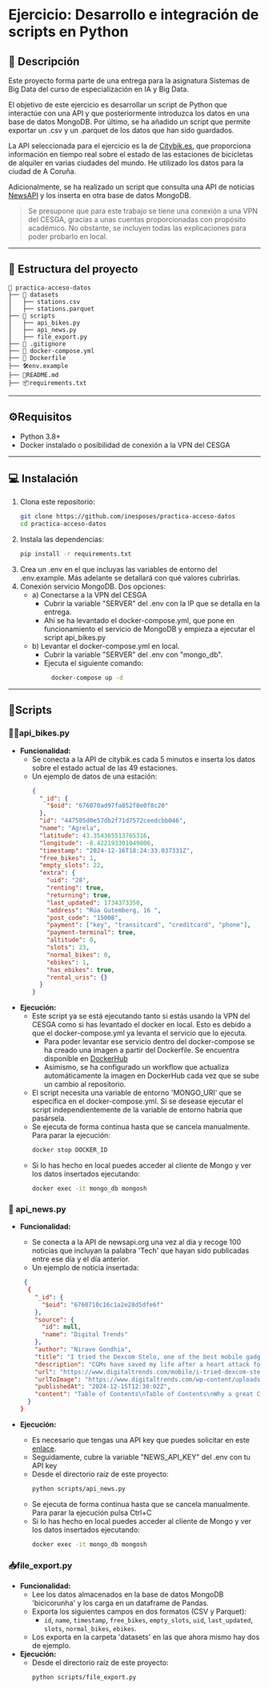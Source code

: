 # Ejercicio: Desarrollo e integración de scripts en Python

## 📜 Descripción

Este proyecto forma parte de una entrega para la asignatura Sistemas de Big Data del curso de especialización en IA y Big Data.

El objetivo de este ejercicio es desarrollar un script de  Python que interactúe con una API y que posteriormente introduzca los datos en una base de datos MongoDB. Por último, se ha añadido un script que permite exportar un .csv y un .parquet de los datos que han sido guardados.

La API seleccionada para el ejercicio es la de [Citybik.es](https://citybik.es/), que proporciona información en tiempo real sobre el estado de las estaciones de bicicletas de alquiler en varias ciudades del mundo. He utilizado los datos para la ciudad de A Coruña.

Adicionalmente, se ha realizado un script que consulta una API de noticias [NewsAPI](https://newsapi.org/) y los inserta en otra base de datos MongoDB.

> Se presupone que para este trabajo se tiene una conexión a una VPN del CESGA, gracias a unas cuentas proporcionadas con propósito académico.  No obstante, se incluyen todas las explicaciones para poder probarlo en local.
---

## 📁 Estructura del proyecto

```plaintext
📂 practica-acceso-datos
├── 📁 datasets
│   ├── stations.csv
│   ├── stations.parquet
├── 📁 scripts
│   ├── api_bikes.py
│   ├── api_news.py
│   ├── file_export.py
├── 🔗 .gitignore
├── 🐳 docker-compose.yml
├── 🐳 Dockerfile
├── 🛠️env.example
├── 📄README.md
├── 📦requirements.txt
```

---
##  ⚙️Requisitos
- Python 3.8+
- Docker instalado o posibilidad de conexión a la VPN del CESGA

---

## 💻 Instalación
1. Clona este repositorio:
   ```bash
   git clone https://github.com/inesposes/practica-acceso-datos
   cd practica-acceso-datos
   ```
2. Instala las dependencias:
   ```bash
   pip install -r requirements.txt
   ```
3. Crea un .env en el que incluyas las variables de entorno del .env.example. Más adelante se detallará con qué valores cubrirlas. 
4. Conexión servicio MongoDB. Dos opciones:
    - a) Conectarse a la VPN del CESGA
      - Cubrir la variable "SERVER" del .env con la IP que se detalla en la entrega. 
      - Ahí se ha levantado el docker-compose.yml, que pone en funcionamiento  el servicio de MongoDB y empieza a ejecutar el script api_bikes.py
    - b) Levantar el docker-compose.yml en local. 
      - Cubrir la variable "SERVER" del .env con "mongo_db".  
      - Ejecuta el siguiente comando:
        ```bash
          docker-compose up -d
        ```
--- 

## 📝Scripts

### 🚴‍♂️api_bikes.py
- **Funcionalidad:**
  - Se conecta a la API de citybik.es cada 5 minutos e inserta los datos sobre el estado actual de las 49 estaciones.
  - Un ejemplo de datos de una estación:
    ```json
    {
      "_id": {
        "$oid": "676070ad97fa852f8e0f8c20"
      },
      "id": "447505d0e57db2f71d7572ceedcbb046",
      "name": "Agrela",
      "latitude": 43.354365513765316,
      "longitude": -8.422193301049806,
      "timestamp": "2024-12-16T18:24:33.037331Z",
      "free_bikes": 1,
      "empty_slots": 22,
      "extra": {
        "uid": "28",
        "renting": true,
        "returning": true,
        "last_updated": 1734373350,
        "address": "Rúa Gutemberg, 16 ",
        "post_code": "15008",
        "payment": ["key", "transitcard", "creditcard", "phone"],
        "payment-terminal": true,
        "altitude": 0,
        "slots": 23,
        "normal_bikes": 0,
        "ebikes": 1,
        "has_ebikes": true,
        "rental_uris": {}
      }
    }

    ```
- **Ejecución:**
   - Este script ya se está ejecutando tanto si estás usando la VPN del CESGA como si has levantado el docker en local. Esto es debido a que el docker-compose.yml ya levanta el servicio que lo ejecuta.
      - Para poder levantar ese servicio dentro del docker-compose se ha creado una imagen a partir del Dockerfile. Se encuentra disponible en [DockerHub](https://hub.docker.com/repository/docker/inesposes/practica-acceso-datos/general)
      - Asimismo, se ha configurado un workflow que actualiza automáticamente la imagen en DockerHub cada vez que se sube un cambio al repositorio.
   - El script necesita una variable de entorno 'MONGO_URI' que se especifica en el docker-compose.yml. Si se desease ejecutar el script independientemente de la variable de entorno habría que pasársela. 
   - Se ejecuta de forma continua hasta que se cancela manualmente. Para parar la ejecución:
        ```bash
        docker stop DOCKER_ID
        ```
    - Si lo has hecho en local puedes acceder al cliente de Mongo y ver los datos insertados ejecutando:
        ```bash
        docker exec -it mongo_db mongosh
        ```
     

### 📰 api_news.py
- **Funcionalidad:**
  - Se conecta a la API de newsapi.org una vez al día y recoge 100 noticias que incluyan la palabra 'Tech' que hayan sido publicadas entre ese día y el día anterior.
  - Un ejemplo de noticia insertada:
  ```json
   {
    {
      "_id": {
        "$oid": "6760710c16c1a2e28d5dfe6f"
      },
      "source": {
        "id": null,
        "name": "Digital Trends"
      },
      "author": "Nirave Gondhia",
      "title": "I tried the Dexcom Stelo, one of the best mobile gadgets for tracking your glucose",
      "description": "CGMs have saved my life after a heart attack four years ago. I recently tried the Dexcom Stelo OTC CGM, and it's been mighty impressive.",
      "url": "https://www.digitaltrends.com/mobile/i-tried-dexcom-stelo-one-of-the-best-mobile-gadgets-for-tracking-your-glucose/",
      "urlToImage": "https://www.digitaltrends.com/wp-content/uploads/2024/11/dexcom-stelo-photography-pred-makinglunch-sensor-closeup-1201x901-1c7b5e7.jpg?resize=1200%2C630&p=1",
      "publishedAt": "2024-12-15T12:30:02Z",
      "content": "Table of Contents\nTable of Contents\nWhy a great CGM is so valuable to diabetics\nA brief look at my CGM history\nWhy the Dexcom Stelo is great for most people\nThe key differences between the Dexco… [+8002 chars]"
    }
  }

  ```

- **Ejecución:**

   - Es necesario que tengas una API key que puedes solicitar en este [enlace](https://newsapi.org/register). 
   - Seguidamente, cubre la variable "NEWS_API_KEY" del .env con tu API key
   - Desde el directorio raíz de este proyecto:
      ```bash
      python scripts/api_news.py
      ```
   - Se ejecuta de forma continua hasta que se cancela manualmente. Para parar la ejecución pulsa Ctrl+C
   - Si lo has hecho en local puedes acceder al cliente de Mongo y ver los datos insertados ejecutando:
        ```bash
        docker exec -it mongo_db mongosh
        ```
### 📥file_export.py
- **Funcionalidad:**
  - Lee los datos almacenados en la base de datos MongoDB 'bicicorunha' y los carga en un dataframe de Pandas.
  - Exporta los siguientes campos en dos formatos (CSV y Parquet):
    - `id`, `name`, `timestamp`, `free_bikes`, `empty_slots`, `uid`, `last_updated`, `slots`, `normal_bikes`, `ebikes`.
  - Los exporta en la carpeta 'datasets' en las que ahora mismo hay dos de ejemplo.
- **Ejecución:**
   - Desde el directorio raíz de este proyecto: 
      ```bash
      python scripts/file_export.py
      ```


